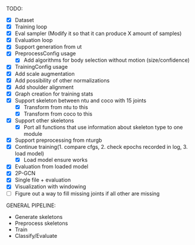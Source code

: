 TODO:

- [x] Dataset
- [x] Training loop
- [x] Eval sampler (Modify it so that it can produce X amount of samples)
- [x] Evaluation loop
- [x] Support generation from ut
- [x] PreprocessConfig usage
    - [x] Add algorithms for body selection without motion (size/confidence)
- [x] TrainingConfig usage
- [x] Add scale augmentation
- [x] Add possibility of other normalizations
- [x] Add shoulder alignment
- [x] Graph creation for training stats
- [x] Support skeleton between ntu and coco with 15 joints
    - [x] Transform from ntu to this
    - [x] Transform from coco to this
- [x] Support other skeletons
    - [x] Port all functions that use information about skeleton type to one module
- [x] Support preprocessing from nturgb
- [x] Continue training(1. compare cfgs, 2. check epochs recorded in log, 3. load model)
    -  [x] Load model ensure works
- [x] Evaluation from loaded model
- [x] 2P-GCN
- [x] Single file + evaluation
- [x] Visualization with windowing
- [ ] Figure out a way to fill missing joints if all other are missing

GENERAL PIPELINE:

- Generate skeletons
- Preprocess skeletons
- Train
- Classify/Evaluate

